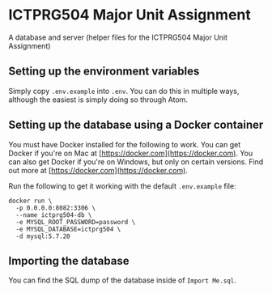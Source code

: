 # ICTPRG504 Major Unit Assignment

A database and server (helper files for the ICTPRG504 Major Unit Assignment)

## Setting up the environment variables

Simply copy `.env.example` into `.env`. You can do this in multiple ways, although the easiest is simply doing so through Atom.

## Setting up the database using a Docker container

You must have Docker installed for the following to work. You can get Docker if you're on Mac at [https://docker.com](https://docker.com). You can also get Docker if you're on Windows, but only on certain versions. Find out more at [https://docker.com](https://docker.com).

Run the following to get it working with the default `.env.example` file:

    docker run \
      -p 0.0.0.0:8082:3306 \
      --name ictprg504-db \
      -e MYSQL_ROOT_PASSWORD=password \
      -e MYSQL_DATABASE=ictprg504 \
      -d mysql:5.7.20

## Importing the database

You can find the SQL dump of the database inside of `Import Me.sql`.
